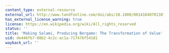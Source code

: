 ```yaml
---
content_type: external-resource
external_url: http://www.tandfonline.com/doi/abs/10.1080/00141840701387853?journalCode=retn20
has_external_license_warning: true
license: https://en.wikipedia.org/wiki/All_rights_reserved
status: ''
title: 'Making Salami, Producing Bergamo: The Transformation of Value'
uid: de446fb7-08b2-4c2c-ac1a-717476f54181
wayback_url: ''
---
```

